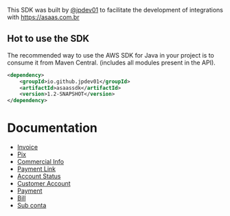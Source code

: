This SDK was built by [@jpdev01](https://github.com/jpdev01) to facilitate the development of integrations with https://asaas.com.br

## Hot to use the SDK

The recommended way to use the AWS SDK for Java in your project is to consume it from Maven Central. (includes all modules present in the API).
```xml
<dependency>
    <groupId>io.github.jpdev01</groupId>
    <artifactId>asaassdk</artifactId>
    <version>1.2-SNAPSHOT</version>
</dependency>
```

# Documentation

- [Invoice](invoice.md)
- [Pix](pix.md)
- [Commercial Info](commercialinfo.md)
- [Payment Link](paymentlink.md)
- [Account Status](myaccount.md)
- [Customer Account](customeraccount.md)
- [Payment](payment.md)
- [Bill](bill.md)
- [Sub conta](account.md)
